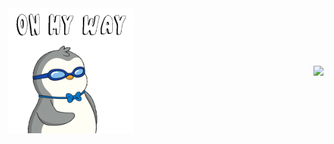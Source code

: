 <div style="display: flex; justify-content: space-between; align-items: center;">
  <!-- Left Image -->
  <div style="flex: 1; text-align: left;">
    <img src="./assets/gif/walking-ready.gif" width="200" />
  </div>
  <!-- Right Heading -->
  <div style="flex: 1; text-align: right;">
    <img src="https://readme-typing-svg.herokuapp.com/?font=Righteous&size=35&center=true&vCenter=true&width=600&height=70&duration=5000&lines=Hello+There!;+My+name+is+China;+I'm+a+mobile+application+developer!" />
  </div>
</div>
